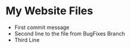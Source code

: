 # My Website Files

- First commit message
- Second line to the file from BugFixes Branch
- Third Line
